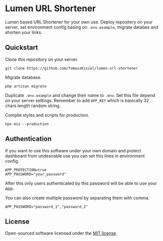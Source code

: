 # Lumen URL Shortener

Lumen based URL Shortener for your own use. Deploy repositery on your server, set environment config basing on ```.env.example```, migrate databes and shorten your links.

## Quickstart

Clone this repository on your server.

```
git clone https://github.com/TomaszKisiel/lumen-url-shortener
```

Migrate database.

```
php artisan migrate
```

Duplicate ```.env.example``` and change their name to ```.env```. Set this file depend on your server settings.
Remember to add ```APP_KEY``` which is basically 32 chars length random string.

Compile styles and scripts for production.
```
npx mix --production
```

## Authentication

If you want to use this software under your own domain and protect dashboard from undesirable use you can set this lines in environment config.

```
APP_PROTECTION=true
APP_PASSWORD="your_password"
```

After this only users authenticated by this password will be able to use your app.

You can also create multiple password by separating them with comma.

```
APP_PASSWORD="password_1","password_2"
```

## License

Open-sourced software licensed under the [MIT license](https://opensource.org/licenses/MIT).
